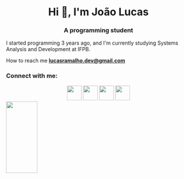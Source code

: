 ## 
<h1 align="center">Hi 👋, I'm João Lucas</h1>
<h3 align="center">A programming student</h3>

I started programming 3 years ago, and I'm currently studying Systems Analysis and Development at IFPB.

How to reach me **lucasramalho.dev@gmail.com**

<h3 align="left">Connect with me:</h3>
<div align="center"> 
  <a href="https://www.linkedin.com/in/jo%C3%A3o-lucas-ramalho-2484b8238/" target="_blank"><img src="https://user-images.githubusercontent.com/122987929/213333787-9a57e6be-58d8-482c-92bd-5677031d02ae.jpg" width="40px"></a>
  <a href = "mailto:lucasramalho.dev@gmail.com"><img src="https://user-images.githubusercontent.com/122987929/213333721-63294d35-6371-49d8-b335-096f9c2754d8.JPG" width="40px"></a>
  <a href="https://api.whatsapp.com/send?phone=5583988501228"><img src="https://user-images.githubusercontent.com/122987929/213334174-ff06ef33-8141-4ebe-b41d-919d89231659.JPG" width="40px"></a> 
  <a href="https://instagram.com/lucas_3uu" target="_blank"><img src="https://user-images.githubusercontent.com/122987929/213333062-e163e5ed-0fb4-48dd-8f98-c6466e1e60c5.JPG" width="40px"</a>
</div>

  <img width="41%" height="195px" src="https://github-readme-stats.vercel.app/api/top-langs/?username=lucasramallo&layout=compact&hide_border=true&title_color=ffffff&text_color=ffffff&bg_color=0d1117" />
</div>

